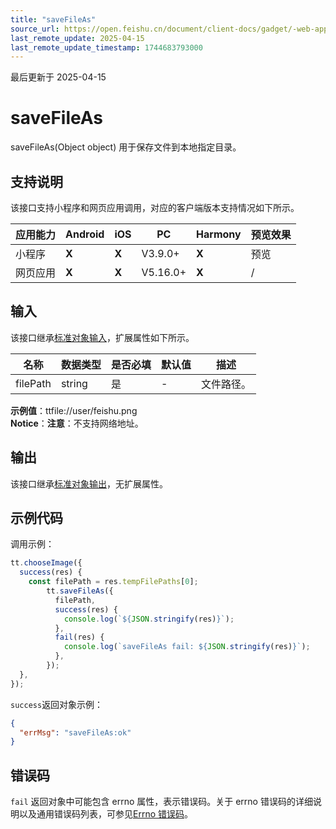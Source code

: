 ```yaml
---
title: "saveFileAs"
source_url: https://open.feishu.cn/document/client-docs/gadget/-web-app-api/file/savefileas
last_remote_update: 2025-04-15
last_remote_update_timestamp: 1744683793000
---
```

最后更新于 2025-04-15

# saveFileAs

saveFileAs(Object object) 用于保存文件到本地指定目录。

## 支持说明

该接口支持小程序和网页应用调用，对应的客户端版本支持情况如下所示。

应用能力 | Android | iOS | PC | Harmony | 预览效果
--- | --- | --- | --- | --- | ---
小程序 | **X** | **X** | V3.9.0+ | **X** | 预览
网页应用 | **X** | **X** | V5.16.0+ | **X** | /

## 输入

该接口继承[标准对象输入](https://open.feishu.cn/document/uYjL24iN/ukzNy4SO3IjL5cjM)，扩展属性如下所示。

名称 | 数据类型 | 是否必填 | 默认值 | 描述
--- | --- | --- | --- | ---
filePath | string | 是 | \- | 文件路径。  
**示例值**：ttfile://user/feishu.png  
**Notice**：**注意**：不支持网络地址。

## 输出

该接口继承[标准对象输出](https://open.feishu.cn/document/uYjL24iN/ukzNy4SO3IjL5cjM#8c92acb8)，无扩展属性。

## 示例代码

调用示例：

```js
tt.chooseImage({
  success(res) {
    const filePath = res.tempFilePaths[0];
        tt.saveFileAs({
          filePath,
          success(res) {
            console.log(`${JSON.stringify(res)}`);
          },
          fail(res) {
            console.log(`saveFileAs fail: ${JSON.stringify(res)}`);
          },
        });
  },
});
```

`success`返回对象示例：

```json
{
  "errMsg": "saveFileAs:ok"
}
```

## 错误码

`fail` 返回对象中可能包含 errno 属性，表示错误码。关于 errno 错误码的详细说明以及通用错误码列表，可参见[Errno 错误码](https://open.feishu.cn/document/uYjL24iN/uAjMuAjMuAjM/errno)。
